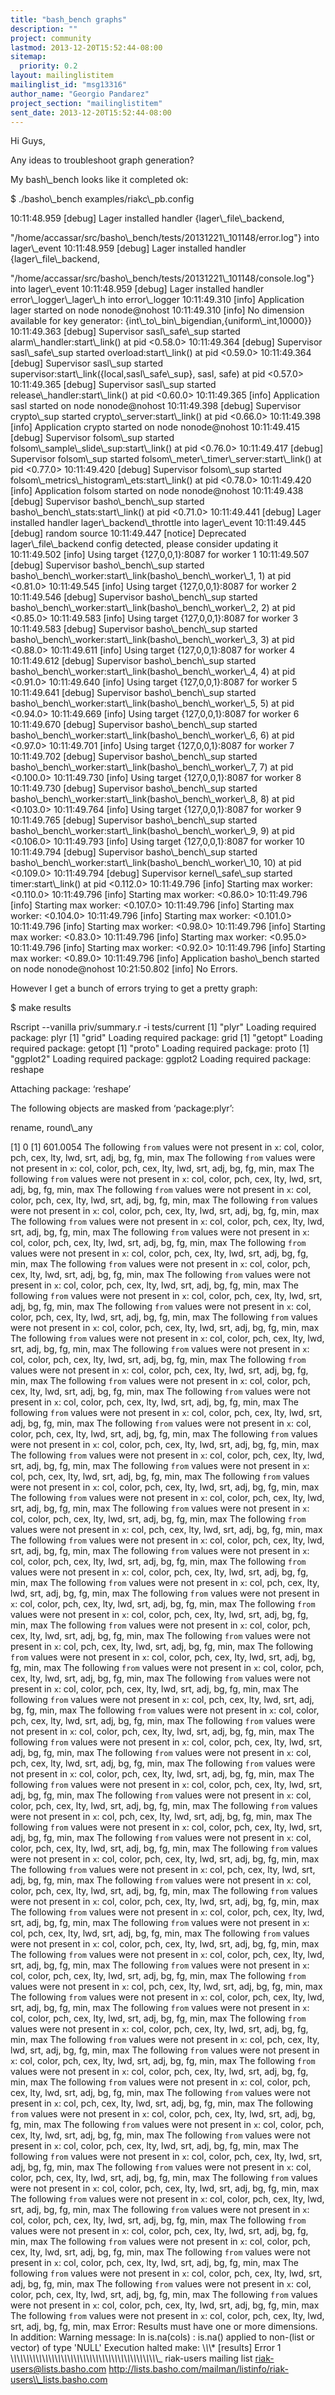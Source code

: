```yaml
---
title: "bash_bench graphs"
description: ""
project: community
lastmod: 2013-12-20T15:52:44-08:00
sitemap:
  priority: 0.2
layout: mailinglistitem
mailinglist_id: "msg13316"
author_name: "Georgio Pandarez"
project_section: "mailinglistitem"
sent_date: 2013-12-20T15:52:44-08:00
---
```



Hi Guys,

Any ideas to troubleshoot graph generation?

My bash\\_bench looks like it completed ok:

$ ./basho\\_bench
examples/riakc\\_pb.config

10:11:48.959 [debug] Lager installed handler {lager\\_file\\_backend,

"/home/accassar/src/basho\\_bench/tests/20131221\\_101148/error.log"} into
lager\\_event
10:11:48.959 [debug] Lager installed handler {lager\\_file\\_backend,

"/home/accassar/src/basho\\_bench/tests/20131221\\_101148/console.log"} into
lager\\_event
10:11:48.959 [debug] Lager installed handler error\\_logger\\_lager\\_h into
error\\_logger
10:11:49.310 [info] Application lager started on node nonode@nohost
10:11:49.310 [info] No dimension available for key generator:
{int\\_to\\_bin\\_bigendian,{uniform\\_int,10000}}
10:11:49.363 [debug] Supervisor sasl\\_safe\\_sup started
alarm\\_handler:start\\_link() at pid &lt;0.58.0&gt;
10:11:49.364 [debug] Supervisor sasl\\_safe\\_sup started overload:start\\_link()
at pid &lt;0.59.0&gt;
10:11:49.364 [debug] Supervisor sasl\\_sup started
supervisor:start\\_link({local,sasl\\_safe\\_sup}, sasl, safe) at pid &lt;0.57.0&gt;
10:11:49.365 [debug] Supervisor sasl\\_sup started
release\\_handler:start\\_link() at pid &lt;0.60.0&gt;
10:11:49.365 [info] Application sasl started on node nonode@nohost
10:11:49.398 [debug] Supervisor crypto\\_sup started
crypto\\_server:start\\_link() at pid &lt;0.66.0&gt;
10:11:49.398 [info] Application crypto started on node nonode@nohost
10:11:49.415 [debug] Supervisor folsom\\_sup started
folsom\\_sample\\_slide\\_sup:start\\_link() at pid &lt;0.76.0&gt;
10:11:49.417 [debug] Supervisor folsom\\_sup started
folsom\\_meter\\_timer\\_server:start\\_link() at pid &lt;0.77.0&gt;
10:11:49.420 [debug] Supervisor folsom\\_sup started
folsom\\_metrics\\_histogram\\_ets:start\\_link() at pid &lt;0.78.0&gt;
10:11:49.420 [info] Application folsom started on node nonode@nohost
10:11:49.438 [debug] Supervisor basho\\_bench\\_sup started
basho\\_bench\\_stats:start\\_link() at pid &lt;0.71.0&gt;
10:11:49.441 [debug] Lager installed handler lager\\_backend\\_throttle into
lager\\_event
10:11:49.445 [debug] random source
10:11:49.447 [notice] Deprecated lager\\_file\\_backend config detected, please
consider updating it
10:11:49.502 [info] Using target {127,0,0,1}:8087 for worker 1
10:11:49.507 [debug] Supervisor basho\\_bench\\_sup started
basho\\_bench\\_worker:start\\_link(basho\\_bench\\_worker\\_1, 1) at pid &lt;0.81.0&gt;
10:11:49.545 [info] Using target {127,0,0,1}:8087 for worker 2
10:11:49.546 [debug] Supervisor basho\\_bench\\_sup started
basho\\_bench\\_worker:start\\_link(basho\\_bench\\_worker\\_2, 2) at pid &lt;0.85.0&gt;
10:11:49.583 [info] Using target {127,0,0,1}:8087 for worker 3
10:11:49.583 [debug] Supervisor basho\\_bench\\_sup started
basho\\_bench\\_worker:start\\_link(basho\\_bench\\_worker\\_3, 3) at pid &lt;0.88.0&gt;
10:11:49.611 [info] Using target {127,0,0,1}:8087 for worker 4
10:11:49.612 [debug] Supervisor basho\\_bench\\_sup started
basho\\_bench\\_worker:start\\_link(basho\\_bench\\_worker\\_4, 4) at pid &lt;0.91.0&gt;
10:11:49.640 [info] Using target {127,0,0,1}:8087 for worker 5
10:11:49.641 [debug] Supervisor basho\\_bench\\_sup started
basho\\_bench\\_worker:start\\_link(basho\\_bench\\_worker\\_5, 5) at pid &lt;0.94.0&gt;
10:11:49.669 [info] Using target {127,0,0,1}:8087 for worker 6
10:11:49.670 [debug] Supervisor basho\\_bench\\_sup started
basho\\_bench\\_worker:start\\_link(basho\\_bench\\_worker\\_6, 6) at pid &lt;0.97.0&gt;
10:11:49.701 [info] Using target {127,0,0,1}:8087 for worker 7
10:11:49.702 [debug] Supervisor basho\\_bench\\_sup started
basho\\_bench\\_worker:start\\_link(basho\\_bench\\_worker\\_7, 7) at pid &lt;0.100.0&gt;
10:11:49.730 [info] Using target {127,0,0,1}:8087 for worker 8
10:11:49.730 [debug] Supervisor basho\\_bench\\_sup started
basho\\_bench\\_worker:start\\_link(basho\\_bench\\_worker\\_8, 8) at pid &lt;0.103.0&gt;
10:11:49.764 [info] Using target {127,0,0,1}:8087 for worker 9
10:11:49.765 [debug] Supervisor basho\\_bench\\_sup started
basho\\_bench\\_worker:start\\_link(basho\\_bench\\_worker\\_9, 9) at pid &lt;0.106.0&gt;
10:11:49.793 [info] Using target {127,0,0,1}:8087 for worker 10
10:11:49.794 [debug] Supervisor basho\\_bench\\_sup started
basho\\_bench\\_worker:start\\_link(basho\\_bench\\_worker\\_10, 10) at pid &lt;0.109.0&gt;
10:11:49.794 [debug] Supervisor kernel\\_safe\\_sup started timer:start\\_link()
at pid &lt;0.112.0&gt;
10:11:49.796 [info] Starting max worker: &lt;0.110.0&gt;
10:11:49.796 [info] Starting max worker: &lt;0.86.0&gt;
10:11:49.796 [info] Starting max worker: &lt;0.107.0&gt;
10:11:49.796 [info] Starting max worker: &lt;0.104.0&gt;
10:11:49.796 [info] Starting max worker: &lt;0.101.0&gt;
10:11:49.796 [info] Starting max worker: &lt;0.98.0&gt;
10:11:49.796 [info] Starting max worker: &lt;0.83.0&gt;
10:11:49.796 [info] Starting max worker: &lt;0.95.0&gt;
10:11:49.796 [info] Starting max worker: &lt;0.92.0&gt;
10:11:49.796 [info] Starting max worker: &lt;0.89.0&gt;
10:11:49.796 [info] Application basho\\_bench started on node nonode@nohost
10:21:50.802 [info] No Errors.

However I get a bunch of errors trying to get a pretty graph:

$ make
results

Rscript --vanilla priv/summary.r -i tests/current
[1] "plyr"
Loading required package: plyr
[1] "grid"
Loading required package: grid
[1] "getopt"
Loading required package: getopt
[1] "proto"
Loading required package: proto
[1] "ggplot2"
Loading required package: ggplot2
Loading required package: reshape

Attaching package: ‘reshape’

The following objects are masked from ‘package:plyr’:

 rename, round\\_any

[1] 0
[1] 601.0054
The following `from` values were not present in `x`: col, color, pch, cex,
lty, lwd, srt, adj, bg, fg, min, max
The following `from` values were not present in `x`: col, color, pch, cex,
lty, lwd, srt, adj, bg, fg, min, max
The following `from` values were not present in `x`: col, color, pch, cex,
lty, lwd, srt, adj, bg, fg, min, max
The following `from` values were not present in `x`: col, color, pch, cex,
lty, lwd, srt, adj, bg, fg, min, max
The following `from` values were not present in `x`: col, color, pch, cex,
lty, lwd, srt, adj, bg, fg, min, max
The following `from` values were not present in `x`: col, color, pch, cex,
lty, lwd, srt, adj, bg, fg, min, max
The following `from` values were not present in `x`: col, color, pch, cex,
lty, lwd, srt, adj, bg, fg, min, max
The following `from` values were not present in `x`: col, color, pch, cex,
lty, lwd, srt, adj, bg, fg, min, max
The following `from` values were not present in `x`: col, color, pch, cex,
lty, lwd, srt, adj, bg, fg, min, max
The following `from` values were not present in `x`: col, color, pch, cex,
lty, lwd, srt, adj, bg, fg, min, max
The following `from` values were not present in `x`: col, color, pch, cex,
lty, lwd, srt, adj, bg, fg, min, max
The following `from` values were not present in `x`: col, color, pch, cex,
lty, lwd, srt, adj, bg, fg, min, max
The following `from` values were not present in `x`: col, color, pch, cex,
lty, lwd, srt, adj, bg, fg, min, max
The following `from` values were not present in `x`: col, color, pch, cex,
lty, lwd, srt, adj, bg, fg, min, max
The following `from` values were not present in `x`: col, color, pch, cex,
lty, lwd, srt, adj, bg, fg, min, max
The following `from` values were not present in `x`: col, color, pch, cex,
lty, lwd, srt, adj, bg, fg, min, max
The following `from` values were not present in `x`: col, color, pch, cex,
lty, lwd, srt, adj, bg, fg, min, max
The following `from` values were not present in `x`: col, color, pch, cex,
lty, lwd, srt, adj, bg, fg, min, max
The following `from` values were not present in `x`: col, color, pch, cex,
lty, lwd, srt, adj, bg, fg, min, max
The following `from` values were not present in `x`: col, color, pch, cex,
lty, lwd, srt, adj, bg, fg, min, max
The following `from` values were not present in `x`: col, color, pch, cex,
lty, lwd, srt, adj, bg, fg, min, max
The following `from` values were not present in `x`: col, color, pch, cex,
lty, lwd, srt, adj, bg, fg, min, max
The following `from` values were not present in `x`: col, pch, cex, lty,
lwd, srt, adj, bg, fg, min, max
The following `from` values were not present in `x`: col, color, pch, cex,
lty, lwd, srt, adj, bg, fg, min, max
The following `from` values were not present in `x`: col, color, pch, cex,
lty, lwd, srt, adj, bg, fg, min, max
The following `from` values were not present in `x`: col, color, pch, cex,
lty, lwd, srt, adj, bg, fg, min, max
The following `from` values were not present in `x`: col, pch, cex, lty,
lwd, srt, adj, bg, fg, min, max
The following `from` values were not present in `x`: col, color, pch, cex,
lty, lwd, srt, adj, bg, fg, min, max
The following `from` values were not present in `x`: col, color, pch, cex,
lty, lwd, srt, adj, bg, fg, min, max
The following `from` values were not present in `x`: col, color, pch, cex,
lty, lwd, srt, adj, bg, fg, min, max
The following `from` values were not present in `x`: col, pch, cex, lty,
lwd, srt, adj, bg, fg, min, max
The following `from` values were not present in `x`: col, color, pch, cex,
lty, lwd, srt, adj, bg, fg, min, max
The following `from` values were not present in `x`: col, color, pch, cex,
lty, lwd, srt, adj, bg, fg, min, max
The following `from` values were not present in `x`: col, color, pch, cex,
lty, lwd, srt, adj, bg, fg, min, max
The following `from` values were not present in `x`: col, pch, cex, lty,
lwd, srt, adj, bg, fg, min, max
The following `from` values were not present in `x`: col, color, pch, cex,
lty, lwd, srt, adj, bg, fg, min, max
The following `from` values were not present in `x`: col, color, pch, cex,
lty, lwd, srt, adj, bg, fg, min, max
The following `from` values were not present in `x`: col, color, pch, cex,
lty, lwd, srt, adj, bg, fg, min, max
The following `from` values were not present in `x`: col, pch, cex, lty,
lwd, srt, adj, bg, fg, min, max
The following `from` values were not present in `x`: col, color, pch, cex,
lty, lwd, srt, adj, bg, fg, min, max
The following `from` values were not present in `x`: col, color, pch, cex,
lty, lwd, srt, adj, bg, fg, min, max
The following `from` values were not present in `x`: col, color, pch, cex,
lty, lwd, srt, adj, bg, fg, min, max
The following `from` values were not present in `x`: col, pch, cex, lty,
lwd, srt, adj, bg, fg, min, max
The following `from` values were not present in `x`: col, color, pch, cex,
lty, lwd, srt, adj, bg, fg, min, max
The following `from` values were not present in `x`: col, color, pch, cex,
lty, lwd, srt, adj, bg, fg, min, max
The following `from` values were not present in `x`: col, color, pch, cex,
lty, lwd, srt, adj, bg, fg, min, max
The following `from` values were not present in `x`: col, pch, cex, lty,
lwd, srt, adj, bg, fg, min, max
The following `from` values were not present in `x`: col, color, pch, cex,
lty, lwd, srt, adj, bg, fg, min, max
The following `from` values were not present in `x`: col, color, pch, cex,
lty, lwd, srt, adj, bg, fg, min, max
The following `from` values were not present in `x`: col, color, pch, cex,
lty, lwd, srt, adj, bg, fg, min, max
The following `from` values were not present in `x`: col, pch, cex, lty,
lwd, srt, adj, bg, fg, min, max
The following `from` values were not present in `x`: col, color, pch, cex,
lty, lwd, srt, adj, bg, fg, min, max
The following `from` values were not present in `x`: col, color, pch, cex,
lty, lwd, srt, adj, bg, fg, min, max
The following `from` values were not present in `x`: col, color, pch, cex,
lty, lwd, srt, adj, bg, fg, min, max
The following `from` values were not present in `x`: col, pch, cex, lty,
lwd, srt, adj, bg, fg, min, max
The following `from` values were not present in `x`: col, color, pch, cex,
lty, lwd, srt, adj, bg, fg, min, max
The following `from` values were not present in `x`: col, color, pch, cex,
lty, lwd, srt, adj, bg, fg, min, max
The following `from` values were not present in `x`: col, color, pch, cex,
lty, lwd, srt, adj, bg, fg, min, max
The following `from` values were not present in `x`: col, pch, cex, lty,
lwd, srt, adj, bg, fg, min, max
The following `from` values were not present in `x`: col, color, pch, cex,
lty, lwd, srt, adj, bg, fg, min, max
The following `from` values were not present in `x`: col, color, pch, cex,
lty, lwd, srt, adj, bg, fg, min, max
The following `from` values were not present in `x`: col, color, pch, cex,
lty, lwd, srt, adj, bg, fg, min, max
The following `from` values were not present in `x`: col, pch, cex, lty,
lwd, srt, adj, bg, fg, min, max
The following `from` values were not present in `x`: col, color, pch, cex,
lty, lwd, srt, adj, bg, fg, min, max
The following `from` values were not present in `x`: col, color, pch, cex,
lty, lwd, srt, adj, bg, fg, min, max
The following `from` values were not present in `x`: col, color, pch, cex,
lty, lwd, srt, adj, bg, fg, min, max
The following `from` values were not present in `x`: col, pch, cex, lty,
lwd, srt, adj, bg, fg, min, max
The following `from` values were not present in `x`: col, color, pch, cex,
lty, lwd, srt, adj, bg, fg, min, max
The following `from` values were not present in `x`: col, color, pch, cex,
lty, lwd, srt, adj, bg, fg, min, max
The following `from` values were not present in `x`: col, color, pch, cex,
lty, lwd, srt, adj, bg, fg, min, max
The following `from` values were not present in `x`: col, color, pch, cex,
lty, lwd, srt, adj, bg, fg, min, max
The following `from` values were not present in `x`: col, color, pch, cex,
lty, lwd, srt, adj, bg, fg, min, max
The following `from` values were not present in `x`: col, color, pch, cex,
lty, lwd, srt, adj, bg, fg, min, max
The following `from` values were not present in `x`: col, color, pch, cex,
lty, lwd, srt, adj, bg, fg, min, max
The following `from` values were not present in `x`: col, color, pch, cex,
lty, lwd, srt, adj, bg, fg, min, max
The following `from` values were not present in `x`: col, color, pch, cex,
lty, lwd, srt, adj, bg, fg, min, max
The following `from` values were not present in `x`: col, color, pch, cex,
lty, lwd, srt, adj, bg, fg, min, max
The following `from` values were not present in `x`: col, color, pch, cex,
lty, lwd, srt, adj, bg, fg, min, max
The following `from` values were not present in `x`: col, color, pch, cex,
lty, lwd, srt, adj, bg, fg, min, max
The following `from` values were not present in `x`: col, color, pch, cex,
lty, lwd, srt, adj, bg, fg, min, max
The following `from` values were not present in `x`: col, color, pch, cex,
lty, lwd, srt, adj, bg, fg, min, max
The following `from` values were not present in `x`: col, color, pch, cex,
lty, lwd, srt, adj, bg, fg, min, max
Error: Results must have one or more dimensions.
In addition: Warning message:
In is.na(cols) : is.na() applied to non-(list or vector) of type 'NULL'
Execution halted
make: \\*\\*\\* [results] Error 1
\\_\\_\\_\\_\\_\\_\\_\\_\\_\\_\\_\\_\\_\\_\\_\\_\\_\\_\\_\\_\\_\\_\\_\\_\\_\\_\\_\\_\\_\\_\\_\\_\\_\\_\\_\\_\\_\\_\\_\\_\\_\\_\\_\\_\\_\\_\\_
riak-users mailing list
riak-users@lists.basho.com
http://lists.basho.com/mailman/listinfo/riak-users\\_lists.basho.com

